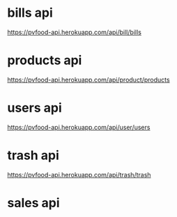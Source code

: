 # bills api

https://pvfood-api.herokuapp.com/api/bill/bills

# products api

https://pvfood-api.herokuapp.com/api/product/products

# users api

https://pvfood-api.herokuapp.com/api/user/users

# trash api

https://pvfood-api.herokuapp.com/api/trash/trash

# sales api

